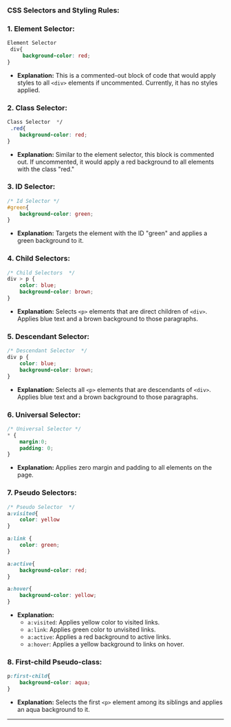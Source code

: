 ### CSS Selectors and Styling Rules:



### 1. Element Selector:

```css
Element Selector  
 div{
     background-color: red; 
} 
```

- **Explanation:** This is a commented-out block of code that would apply styles to all `<div>` elements if uncommented. Currently, it has no styles applied.

### 2. Class Selector:

```css
Class Selector  */
 .red{
    background-color: red;
}
```

- **Explanation:** Similar to the element selector, this block is commented out. If uncommented, it would apply a red background to all elements with the class "red."

### 3. ID Selector:

```css
/* Id Selector */
#green{
    background-color: green;
}
```

- **Explanation:** Targets the element with the ID "green" and applies a green background to it.

### 4. Child Selectors:

```css
/* Child Selectors  */
div > p {
    color: blue;
    background-color: brown;
}
```

- **Explanation:** Selects `<p>` elements that are direct children of `<div>`. Applies blue text and a brown background to those paragraphs.

### 5. Descendant Selector:

```css
/* Descendant Selector  */
div p {
    color: blue;
    background-color: brown;
}
```

- **Explanation:** Selects all `<p>` elements that are descendants of `<div>`. Applies blue text and a brown background to those paragraphs.

### 6. Universal Selector:

```css
/* Universal Selector */
* {
    margin:0;
    padding: 0;
}
```

- **Explanation:** Applies zero margin and padding to all elements on the page.

### 7. Pseudo Selectors:

```css
/* Pseudo Selector  */
a:visited{
    color: yellow
}

a:link {
    color: green;
}

a:active{
    background-color: red;
}

a:hover{
    background-color: yellow;
}
```

- **Explanation:**
  - `a:visited`: Applies yellow color to visited links.
  - `a:link`: Applies green color to unvisited links.
  - `a:active`: Applies a red background to active links.
  - `a:hover`: Applies a yellow background to links on hover.

### 8. First-child Pseudo-class:

```css
p:first-child{
    background-color: aqua;
}
```

- **Explanation:** Selects the first `<p>` element among its siblings and applies an aqua background to it.
----